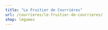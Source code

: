 ```yaml
---
title: "Le Fruitier de Courrières"
url: /courrieres/le-fruitier-de-courrieres/
shop: légumes
---
```

